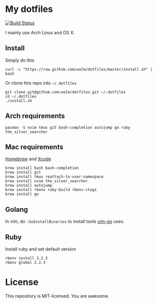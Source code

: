 My dotfiles
===========

[![Build Status](https://semaphoreci.com/api/v1/projects/370c2994-f7f7-4baf-a419-104ab82f56a6/632018/badge.svg)](https://semaphoreci.com/walm/dotfiles)

I mainly use Arch Linux and OS X.

## Install

Simply do this

    curl -L "https://raw.github.com/walm/dotfiles/master/install.sh" | bash

Or clone this repo into `~/.dotfiles`

    git clone git@github.com:walm/dotfiles.git ~/.dotfiles
    cd ~/.dotfiles
    ./install.sh

## Arch requirements

    pacman -S nvim tmux git bash-completion autojump go ruby the_silver_searcher

## Mac requirements

[Homebrew](http://brew.sh/) and [Xcode](https://developer.apple.com/)

    brew install bash bash-completion
    brew install git
    brew install tmux reattach-to-user-namespace
    brew install nvim the_silver_searcher
    brew install autojump
    brew install rbenv ruby-build rbenv-ctags
    brew install go


## Golang

In vim, do `:GoInstallBinaries` to install tools [vim-go](https://github.com/fatih/vim-go) uses.

## Ruby

Install ruby and set default version

    rbenv install 2.2.3
    rbenv global 2.2.3

#
# License

This repository is MIT-licensed. You are awesome.

